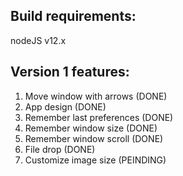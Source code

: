 ## Build requirements:

nodeJS v12.x

## **Version 1 features:**
1. Move window with arrows (DONE)
2. App design (DONE)
3. Remember last preferences (DONE)
4. Remember window size (DONE)
5. Remember window scroll (DONE)
6. File drop (DONE)
7. Customize image size (PEINDING)
